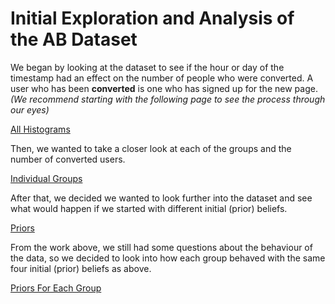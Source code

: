 # Initial Exploration and Analysis of the AB Dataset

We began by looking at the dataset to see if the hour or day of the timestamp had an effect on the number of people who were converted. A user who has been **converted** is one who has signed up for the new page. *(We recommend starting with the following page to see the process through our eyes)*

[All Histograms](https://github.com/EvaGostiuk/MAT4376-project-2-team-3/blob/master/AB_DataSet/task_1/01-All_Histograms.md)

Then, we wanted to take a closer look at each of the groups and the number of converted users.

[Individual Groups](https://github.com/EvaGostiuk/MAT4376-project-2-team-3/blob/master/AB_DataSet/task_1/02-Individual_Group_Bubbles.md)

After that, we decided we wanted to look further into the dataset and see what would happen if we started with different initial (prior) beliefs.

[Priors](https://github.com/EvaGostiuk/MAT4376-project-2-team-3/blob/master/AB_DataSet/task_1/03-All_Priors.md)

From the work above, we still had some questions about the behaviour of the data, so we decided to look into how each group behaved with the same four initial (prior) beliefs as above. 

[Priors For Each Group](https://github.com/EvaGostiuk/MAT4376-project-2-team-3/blob/master/AB_DataSet/task_1/04-Individual_Group_Priors.md)
